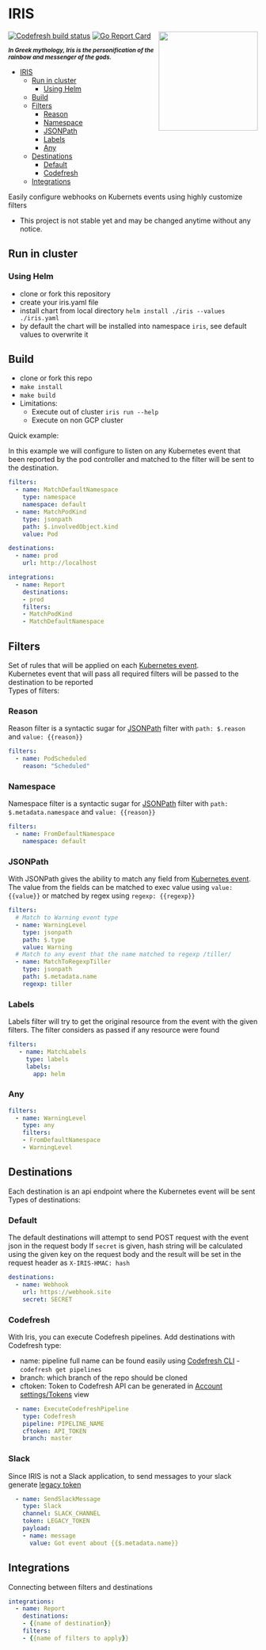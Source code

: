 # IRIS

<img src="https://github.com/olegsu/iris/raw/master/Iris.jpg" width="200" align="right">

[![Codefresh build status]( https://g.codefresh.io/api/badges/pipeline/olegs-codefresh/olegsu%2Firis%2Firis?branch=master&type=cf-2)]( https://g.codefresh.io/repositories/olegsu/iris/builds?filter=trigger:build;branch:master;service:5b69b8145904b871b671a6cf~iris)
[![Go Report Card](https://goreportcard.com/badge/github.com/olegsu/iris)](https://goreportcard.com/report/github.com/olegsu/iris)

<sub>**_In Greek mythology, Iris is the personification of the rainbow and messenger of the gods._**</sub>

- [IRIS](#iris)
    - [Run in cluster](#run-in-cluster)
        - [Using Helm](#using-helm)
    - [Build](#build)
    - [Filters](#filters)
        - [Reason](#reason)
        - [Namespace](#namespace)
        - [JSONPath](#jsonpath)
        - [Labels](#labels)
        - [Any](#any)
    - [Destinations](#destinations)
        - [Default](#default)
        - [Codefresh](#codefresh)
    - [Integrations](#integrations)

Easily configure webhooks on Kubernets events using highly customize filters

* This project is not stable yet and may be changed anytime without any notice.

## Run in cluster
### Using Helm
* clone or fork this repository
* create your iris.yaml file
* install chart from local directory `helm install ./iris --values ./iris.yaml`
* by default the chart will be installed into namespace `iris`, see default values to overwrite it

## Build
* clone or fork this repo
* `make install`
* `make build`
* Limitations:
  * Execute out of cluster `iris run --help`
  * Execute on non GCP cluster

Quick example:

In this example we will configure to listen on any Kubernetes event that been reported by the pod controller and matched to the filter will be sent to the destination.

```yaml
filters:
  - name: MatchDefaultNamespace
    type: namespace
    namespace: default
  - name: MatchPodKind
    type: jsonpath
    path: $.involvedObject.kind
    value: Pod

destinations:
  - name: prod
    url: http://localhost

integrations:
  - name: Report
    destinations: 
    - prod
    filters:
    - MatchPodKind
    - MatchDefaultNamespace
```

## Filters
Set of rules that will be applied on each [Kubernetes event](https://github.com/kubernetes/api/blob/master/core/v1/types.go#L4501).  
Kubernetes event that will pass all required filters will be passed to the destination to be reported  
Types of filters:
### Reason
Reason filter is a syntactic sugar for [JSONPath](#jsonpath) filter with `path: $.reason` and `value: {{reason}}`
```yaml
filters:
  - name: PodScheduled
    reason: "Scheduled"
```

### Namespace
Namespace filter is a syntactic sugar for [JSONPath](#jsonpath) filter with `path: $.metadata.namespace` and `value: {{reason}}`
```yaml
filters:
  - name: FromDefaultNamespace
    namespace: default
```

### JSONPath
With JSONPath gives the ability to match any field from [Kubernetes event](https://github.com/kubernetes/api/blob/master/core/v1/types.go#L4501).
The value from the fields can be matched to exec value using `value: {{value}}` or matched by regex using `regexp: {{regexp}}`
```yaml
filters:
  # Match to Warning event type
  - name: WarningLevel
    type: jsonpath
    path: $.type
    value: Warning
  # Match to any event that the name matched to regexp /tiller/
  - name: MatchToRegexpTiller
    type: jsonpath
    path: $.metadata.name
    regexp: tiller
```



### Labels
Labels filter will try to get the original resource from the event with the given filters.
The filter considers as passed if any resource were found
```yaml
filters:
   - name: MatchLabels
     type: labels
     labels:
       app: helm
```

### Any
```yaml
filters:
  - name: WarningLevel
    type: any
    filters:
    - FromDefaultNamespace
    - WarningLevel
```

## Destinations
Each destination is an api endpoint where the Kubernetes event will be sent
Types of destinations:
### Default
The default destinations will attempt to send POST request with the event json in the request body
If `secret` is given, hash string will be calculated using the given key on the request body and the result will be set in the request header as `X-IRIS-HMAC: hash`
```yaml
destinations:
  - name: Webhook
    url: https://webhook.site
    secret: SECRET
```
### Codefresh
With Iris, you can execute Codefresh pipelines.
Add destinations with Codefresh type:
* name: pipeline full name can be found easily using [Codefresh CLI](https://codefresh-io.github.io/cli/) - `codefresh get pipelines`
* branch: which branch of the repo should be cloned
* cftoken: Token to Codefresh API can be generated in [Account settings/Tokens](https://g.codefresh.io/account-conf/tokens) view
```yaml
  - name: ExecuteCodefreshPipeline
    type: Codefresh
    pipeline: PIPELINE_NAME
    cftoken: API_TOKEN
    branch: master
```

### Slack
Since IRIS is not a Slack application, to send messages to your slack generate [legacy token](https://api.slack.com/custom-integrations/legacy-tokens)
```yaml
  - name: SendSlackMessage
    type: Slack
    channel: SLACK_CHANNEL
    token: LEGACY_TOKEN
    payload:
    - name: message
      value: Got event about {{$.metadata.name}}
```

## Integrations
Connecting between filters and destinations
```yaml
integrations:
  - name: Report
    destinations:
    - {{name of destination}}
    filters:
    - {{name of filters to apply}}
```
